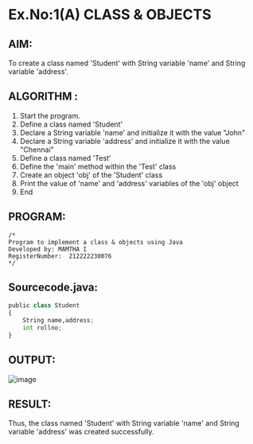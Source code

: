 # Ex.No:1(A) CLASS & OBJECTS

## AIM:
To create a class named 'Student' with String variable 'name' and String variable 'address'.

## ALGORITHM :
1.	Start the program.
2.	Define a class named 'Student'
3.	Declare a String variable 'name' and initialize it with the value "John"
4.	Declare a String variable 'address' and initialize it with the value "Chennai"
5.	Define a class named 'Test'
6.	Define the 'main' method within the 'Test' class
7.	Create an object 'obj' of the 'Student' class
8.	Print the value of 'name' and 'address' variables of the 'obj' object
9.	End



## PROGRAM:
 ```
/*
Program to implement a class & objects using Java
Developed by: MAMTHA I
RegisterNumber:  212222230076
*/
```

## Sourcecode.java:
```Python
public class Student
{
    String name,address;
    int rollno;
}
```







## OUTPUT:
![image](https://github.com/user-attachments/assets/6a1d94a9-2b17-44b9-86ca-f9befceba5ad)




## RESULT:
Thus, the class named 'Student' with String variable 'name' and String variable 'address' was created successfully.
